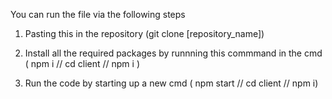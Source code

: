 You can run the file via the following steps

1. Pasting this in the repository
    (git clone [repository_name])
2. Install all the required packages by runnning this commmand in the cmd
   ( npm i // 
    cd client // 
    npm i )

3. Run the code by starting up a new cmd
  (  npm start //
    cd client //
    npm i)

